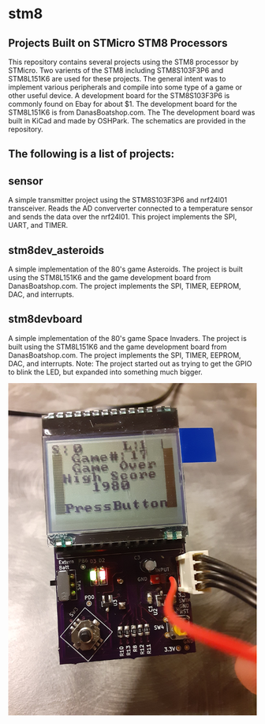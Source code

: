 # stm8
Projects Built on STMicro STM8 Processors
------------------------------------------
This repository contains several projects using the STM8 processor by STMicro.  Two varients of the STM8 including STM8S103F3P6 and  STM8L151K6 are used for these projects.  The general intent was to implement various peripherals and compile into some type of a game or other useful device.  A development board for the STM8S103F3P6 is commonly found on Ebay for about $1.  The development board for the STM8L151K6 is from DanasBoatshop.com.  The The development board was built in KiCad and made by OSHPark.  The schematics are provided in the repository.

The following is a list of projects:
------------------------------------

sensor
------
A simple transmitter project using the STM8S103F3P6 and nrf24l01 transceiver.  Reads the AD conververter connected to a temperature sensor and sends the data over the nrf24l01.  This project implements the SPI, UART, and TIMER.

stm8dev_asteroids
-----------------
A simple implementation of the 80's game Asteroids.  The project is built using the STM8L151K6 and the game development board from DanasBoatshop.com.  The project implements the SPI, TIMER, EEPROM, DAC, and interrupts.

stm8devboard
------------
A simple implementation of the 80's game Space Invaders.  The project is built using the STM8L151K6 and the game development board from DanasBoatshop.com.  The project implements the SPI, TIMER, EEPROM, DAC, and interrupts.  Note:  The project started out as trying to get the GPIO to blink the LED, but expanded into something much bigger.







![alt text](https://raw.githubusercontent.com/danaolcott/stm8/master/source/stvd/stm8devboard_schematics/stm8_dev2.jpg)



